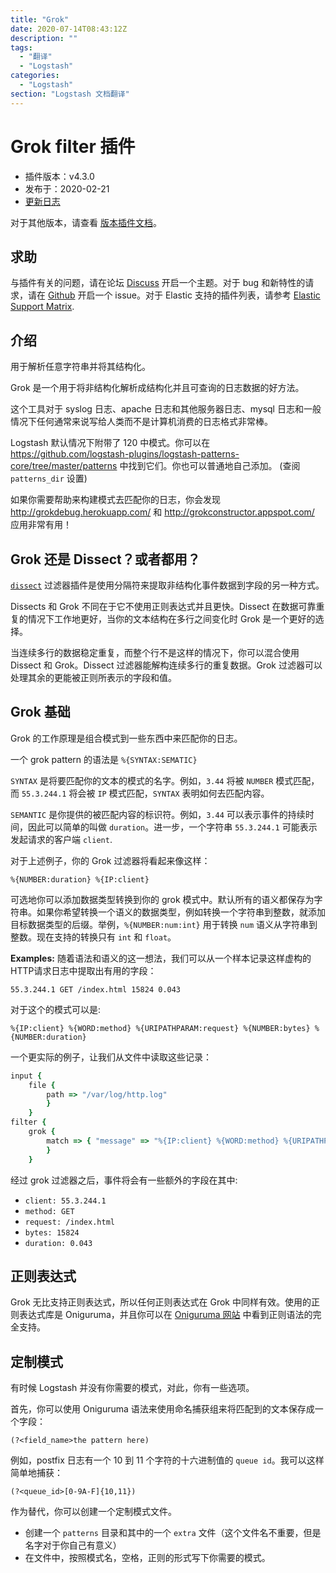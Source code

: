 ```yaml
---
title: "Grok"
date: 2020-07-14T08:43:12Z
description: ""
tags:
  - "翻译"
  - "Logstash"
categories:
  - "Logstash"
section: "Logstash 文档翻译"
---
```


# Grok filter 插件

- 插件版本：v4.3.0
- 发布于：2020-02-21
- [更新日志](https://github.com/logstash-plugins/logstash-filter-grok/blob/v4.3.0/CHANGELOG.md)

对于其他版本，请查看 [版本插件文档](https://www.elastic.co/guide/en/logstash-versioned-plugins/current/filter-grok-index.html)。

## 求助

与插件有关的问题，请在论坛 [Discuss](http://discuss.elastic.co/) 开启一个主题。对于 bug 和新特性的请求，请在 [Github](https://github.com/logstash-plugins/logstash-filter-grok) 开启一个 issue。对于 Elastic 支持的插件列表，请参考 [Elastic Support Matrix](https://www.elastic.co/support/matrix#matrix_logstash_plugins).

## 介绍

用于解析任意字符串并将其结构化。

Grok 是一个用于将非结构化解析成结构化并且可查询的日志数据的好方法。

这个工具对于 syslog 日志、apache 日志和其他服务器日志、mysql 日志和一般情况下任何通常来说写给人类而不是计算机消费的日志格式非常棒。

Logstash 默认情况下附带了 120 中模式。你可以在 https://github.com/logstash-plugins/logstash-patterns-core/tree/master/patterns 中找到它们。你也可以普通地自己添加。 (查阅 `patterns_dir` 设置)

如果你需要帮助来构建模式去匹配你的日志，你会发现 http://grokdebug.herokuapp.com/ 和 http://grokconstructor.appspot.com/ 应用非常有用！

## Grok 还是 Dissect？或者都用？

[`dissect`](https://www.elastic.co/guide/en/logstash/7.8/plugins-filters-dissect.html) 过滤器插件是使用分隔符来提取非结构化事件数据到字段的另一种方式。

Dissects 和 Grok 不同在于它不使用正则表达式并且更快。Dissect 在数据可靠重复的情况下工作地更好，当你的文本结构在多行之间变化时 Grok 是一个更好的选择。

当连续多行的数据稳定重复，而整个行不是这样的情况下，你可以混合使用 Dissect 和 Grok。Dissect 过滤器能解构连续多行的重复数据。Grok 过滤器可以处理其余的更能被正则所表示的字段和值。

## Grok 基础

Grok 的工作原理是组合模式到一些东西中来匹配你的日志。

一个 grok pattern 的语法是 `%{SYNTAX:SEMATIC}`

`SYNTAX` 是将要匹配你的文本的模式的名字。例如，`3.44` 将被 `NUMBER` 模式匹配，而 `55.3.244.1` 将会被 `IP` 模式匹配，`SYNTAX` 表明如何去匹配内容。

`SEMANTIC` 是你提供的被匹配内容的标识符。例如，`3.44` 可以表示事件的持续时间，因此可以简单的叫做 `duration`。进一步，一个字符串 `55.3.244.1` 可能表示发起请求的客户端 `client`.

对于上述例子，你的 Grok 过滤器将看起来像这样：

```
%{NUMBER:duration} %{IP:client}
```

可选地你可以添加数据类型转换到你的 grok 模式中。默认所有的语义都保存为字符串。如果你希望转换一个语义的数据类型，例如转换一个字符串到整数，就添加目标数据类型的后缀。举例，`%{NUMBER:num:int}` 用于转换 `num` 语义从字符串到整数。现在支持的转换只有 `int` 和 `float`。

**Examples:** 随着语法和语义的这一想法，我们可以从一个样本记录这样虚构的HTTP请求日志中提取出有用的字段：

```
55.3.244.1 GET /index.html 15824 0.043
```

对于这个的模式可以是:

```
%{IP:client} %{WORD:method} %{URIPATHPARAM:request} %{NUMBER:bytes} %{NUMBER:duration}
```

一个更实际的例子，让我们从文件中读取这些记录：

```ruby
input {
    file {
        path => "/var/log/http.log"
        }
    }
filter {
    grok {
        match => { "message" => "%{IP:client} %{WORD:method} %{URIPATHPARAM:request} %{NUMBER:bytes} %{NUMBER:duration}" }
        }
    }
```

经过 grok 过滤器之后，事件将会有一些额外的字段在其中:

- `client: 55.3.244.1`
- `method: GET`
- `request: /index.html`
- `bytes: 15824`
- `duration: 0.043`

## 正则表达式

Grok 无比支持正则表达式，所以任何正则表达式在 Grok 中同样有效。使用的正则表达式库是 Oniguruma，并且你可以在 [Oniguruma 网站](https://github.com/kkos/oniguruma/blob/master/doc/RE) 中看到正则语法的完全支持。

## 定制模式

有时候 Logstash 并没有你需要的模式，对此，你有一些选项。

首先，你可以使用 Oniguruma 语法来使用命名捕获组来将匹配到的文本保存成一个字段：

```
(?<field_name>the pattern here)
```

例如，postfix 日志有一个 10 到 11 个字符的十六进制值的 `queue id`。我可以这样简单地捕获：

```
(?<queue_id>[0-9A-F]{10,11})
```

作为替代，你可以创建一个定制模式文件。

- 创建一个 `patterns` 目录和其中的一个 `extra` 文件（这个文件名不重要，但是名字对于你自己有意义）
- 在文件中，按照模式名，空格，正则的形式写下你需要的模式。



